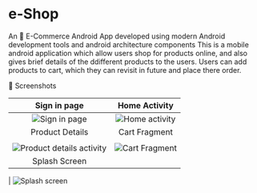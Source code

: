 
# e-Shop
An 🛒 E-Commerce  Android App developed using modern Android development tools and android architecture components
This is a mobile android application which allow users shop for products online, and also gives brief details of the ddifferent products to the users. Users can add products to cart, 
which they can revisit in future and place there order.

📸 Screenshots

Sign in page             |         Home Activity          
:-------------------------:|:-------------------------:| 
 ![Sign in page](https://user-images.githubusercontent.com/40307603/149467619-6189f529-4aa4-4e8f-828f-1f00ffb3380f.png) |![Home activity](https://user-images.githubusercontent.com/40307603/149467935-271a6169-513c-4221-bbf5-c74f18a5eded.png)
Product Details            |         Cart Fragment          
||  
![Product details activity](https://user-images.githubusercontent.com/40307603/149468654-8539fe1b-a331-41b6-88ba-8b3b92457752.png) | ![Cart Fragment](https://user-images.githubusercontent.com/40307603/149468909-81f362fc-4f9b-4169-8ee1-d182ad6877c6.png)
Splash Screen         |
|
![Splash screen](https://user-images.githubusercontent.com/40307603/149469219-72ea8468-713b-4f0c-b3e8-b5b74ed49825.png)




              



